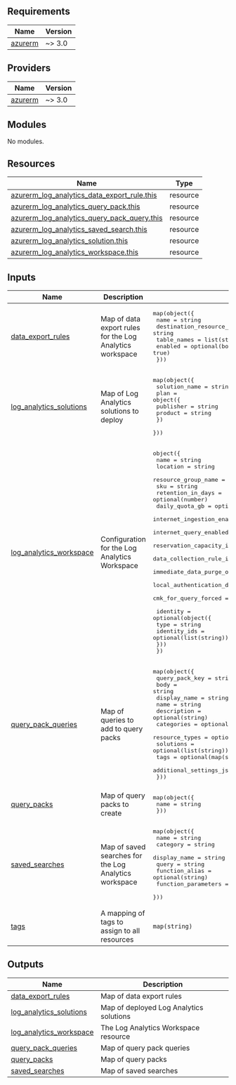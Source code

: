 <!-- BEGIN_TF_DOCS -->
## Requirements

| Name | Version |
|------|---------|
| <a name="requirement_azurerm"></a> [azurerm](#requirement\_azurerm) | ~> 3.0 |

## Providers

| Name | Version |
|------|---------|
| <a name="provider_azurerm"></a> [azurerm](#provider\_azurerm) | ~> 3.0 |

## Modules

No modules.

## Resources

| Name | Type |
|------|------|
| [azurerm_log_analytics_data_export_rule.this](https://registry.terraform.io/providers/hashicorp/azurerm/latest/docs/resources/log_analytics_data_export_rule) | resource |
| [azurerm_log_analytics_query_pack.this](https://registry.terraform.io/providers/hashicorp/azurerm/latest/docs/resources/log_analytics_query_pack) | resource |
| [azurerm_log_analytics_query_pack_query.this](https://registry.terraform.io/providers/hashicorp/azurerm/latest/docs/resources/log_analytics_query_pack_query) | resource |
| [azurerm_log_analytics_saved_search.this](https://registry.terraform.io/providers/hashicorp/azurerm/latest/docs/resources/log_analytics_saved_search) | resource |
| [azurerm_log_analytics_solution.this](https://registry.terraform.io/providers/hashicorp/azurerm/latest/docs/resources/log_analytics_solution) | resource |
| [azurerm_log_analytics_workspace.this](https://registry.terraform.io/providers/hashicorp/azurerm/latest/docs/resources/log_analytics_workspace) | resource |

## Inputs

| Name | Description | Type | Default | Required |
|------|-------------|------|---------|:--------:|
| <a name="input_data_export_rules"></a> [data\_export\_rules](#input\_data\_export\_rules) | Map of data export rules for the Log Analytics workspace | <pre>map(object({<br/>    name                    = string<br/>    destination_resource_id = string<br/>    table_names             = list(string)<br/>    enabled                 = optional(bool, true)<br/>  }))</pre> | `{}` | no |
| <a name="input_log_analytics_solutions"></a> [log\_analytics\_solutions](#input\_log\_analytics\_solutions) | Map of Log Analytics solutions to deploy | <pre>map(object({<br/>    solution_name = string<br/>    plan = object({<br/>      publisher = string<br/>      product   = string<br/>    })<br/>  }))</pre> | `{}` | no |
| <a name="input_log_analytics_workspace"></a> [log\_analytics\_workspace](#input\_log\_analytics\_workspace) | Configuration for the Log Analytics Workspace | <pre>object({<br/>    name                       = string<br/>    location                   = string<br/>    resource_group_name        = string<br/>    sku                        = string<br/>    retention_in_days          = optional(number)<br/>    daily_quota_gb             = optional(number)<br/>    internet_ingestion_enabled = optional(bool, true)<br/>    internet_query_enabled     = optional(bool, true)<br/>    reservation_capacity_in_gb_per_day = optional(number)<br/>    data_collection_rule_id    = optional(string)<br/>    immediate_data_purge_on_30_days_enabled = optional(bool, false)<br/>    local_authentication_disabled = optional(bool, false)<br/>    cmk_for_query_forced       = optional(bool, false)<br/><br/>    identity = optional(object({<br/>      type         = string<br/>      identity_ids = optional(list(string))<br/>    }))<br/>  })</pre> | n/a | yes |
| <a name="input_query_pack_queries"></a> [query\_pack\_queries](#input\_query\_pack\_queries) | Map of queries to add to query packs | <pre>map(object({<br/>    query_pack_key           = string<br/>    body                     = string<br/>    display_name             = string<br/>    name                     = string<br/>    description              = optional(string)<br/>    categories               = optional(list(string))<br/>    resource_types           = optional(list(string))<br/>    solutions                = optional(list(string))<br/>    tags                     = optional(map(string))<br/>    additional_settings_json = optional(string)<br/>  }))</pre> | `{}` | no |
| <a name="input_query_packs"></a> [query\_packs](#input\_query\_packs) | Map of query packs to create | <pre>map(object({<br/>    name = string<br/>  }))</pre> | `{}` | no |
| <a name="input_saved_searches"></a> [saved\_searches](#input\_saved\_searches) | Map of saved searches for the Log Analytics workspace | <pre>map(object({<br/>    name                = string<br/>    category            = string<br/>    display_name        = string<br/>    query               = string<br/>    function_alias      = optional(string)<br/>    function_parameters = optional(list(string))<br/>  }))</pre> | `{}` | no |
| <a name="input_tags"></a> [tags](#input\_tags) | A mapping of tags to assign to all resources | `map(string)` | n/a | yes |

## Outputs

| Name | Description |
|------|-------------|
| <a name="output_data_export_rules"></a> [data\_export\_rules](#output\_data\_export\_rules) | Map of data export rules |
| <a name="output_log_analytics_solutions"></a> [log\_analytics\_solutions](#output\_log\_analytics\_solutions) | Map of deployed Log Analytics solutions |
| <a name="output_log_analytics_workspace"></a> [log\_analytics\_workspace](#output\_log\_analytics\_workspace) | The Log Analytics Workspace resource |
| <a name="output_query_pack_queries"></a> [query\_pack\_queries](#output\_query\_pack\_queries) | Map of query pack queries |
| <a name="output_query_packs"></a> [query\_packs](#output\_query\_packs) | Map of query packs |
| <a name="output_saved_searches"></a> [saved\_searches](#output\_saved\_searches) | Map of saved searches |
<!-- END_TF_DOCS -->